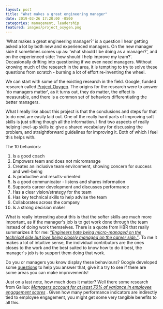 ```yaml
---
layout: post
title: "What makes a great engineering manager"
date: 2019-03-26 17:20:00 -0500
categories: management, leadership
featured: images/project_oxygen.png
---
```


'What makes a great engineering manager?' is a question I hear getting asked a
lot by both new and experienced managers. On the new manager side it sometimes
comes up as: 'what should I be doing as a manager?', and on the experienced side:
'how should I help improve my team?'. Occasionally drifting into questioning
if we even need managers. Without knowing much of the research in the area,
it is tempting to try to solve these questions from scratch - burning a lot of effort re-inventing the wheel.

We can start with some of the existing research in the field. Google,
funded research called
<a href="https://rework.withgoogle.com/guides/managers-identify-what-makes-a-great-manager/steps/learn-about-googles-manager-research/">Project Oxygen</a>.
The origins for the research were to answer 'do managers matter', as it turns out,
they do matter, the effect is measurable,
and there is a common set of behaviors differentiating the better managers.


What I really like about this project is that the
conclusions and steps for that to do next are easily laid out. One of the really hard parts
of improving soft skills is just sifting though all the information.
I find two aspects of really helping level-up skills is: give a shared vocabulary
for discussing the problem, and straightforward guidelines for improving it. Both
of which I feel this helps with.

The 10 behaviors:

1. Is a good coach
1. Empowers team and does not micromanage
1. Creates an inclusive team environment, showing concern for success and well-being
1. Is productive and results-oriented
1. Is a good communicator - listens and shares information
1. Supports career development and discusses performance
1. Has a clear vision/strategy for the team
1. Has key technical skills to help advise the team
1. Collaborates across the company
1. Is a strong decision maker

What is really interesting about this is that the softer skills are much more
important, as if the manager's job is to get work done through the team instead
of doing work themselves. There is a quote from HBR that really summarizes it for me:
<a href="https://hbr.org/2013/12/how-google-sold-its-engineers-on-management">
_“Engineers hate being micro-managed on the technical side but love being closely managed on the career side.”_</a>.
To me it makes a lot of intuitive sense, the individual contributors are the ones
closes to the work and the best suited to know how to do it best,
the manager's job is to support them doing that work.

Do you or managers you know display these behaviours? Google developed some
<a href="https://rework.withgoogle.com/guides/managers-give-feedback-to-managers/steps/try-googles-manager-feedback-survey/
">
questions</a> to help
you answer that, give it a try to see if there are some areas you can make improvements!


Just on a last note, how much does it matter? Well there some research from Gallup:
<a href="https://news.gallup.com/businessjournal/167975/why-great-managers-rare.aspx">
_Managers account for at least 70% of variance in employee engagement scores_</a>
. Given how many performance indicators are indirectly tied to employee engagement,
you might get some very tangible benefits to all this.
